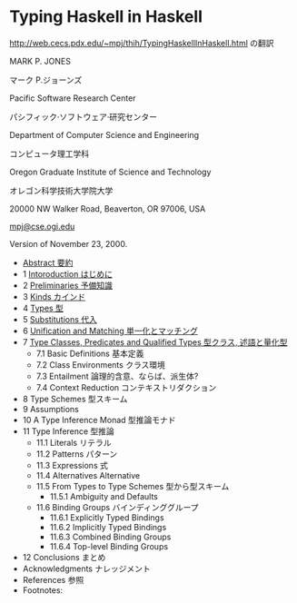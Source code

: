 # Typing Haskell in Haskell

http://web.cecs.pdx.edu/~mpj/thih/TypingHaskellInHaskell.html の翻訳

MARK P. JONES

マーク P.ジョーンズ

Pacific Software Research Center 

パシフィック·ソフトウェア·研究センター

Department of Computer Science and Engineering 

コンピュータ理工学科

Oregon Graduate Institute of Science and Technology 

オレゴン科学技術大学院大学

20000 NW Walker Road, Beaverton, OR 97006, USA

mpj@cse.ogi.edu

Version of November 23, 2000.


* [Abstract 要約](abstract.md)
* 1 [Intoroduction はじめに](chap01)
* 2 [Preliminaries 予備知識](chap02/)
* 3 [Kinds カインド](chap03)
* 4 [Types 型](chap04)
* 5 [Substitutions 代入](chap05)
* 6 [Unification and Matching 単一化とマッチング](chap06)
* 7 [Type Classes, Predicates and Qualified Types 型クラス, 述語と量化型](chap07)
	* 7.1 Basic Definitions 基本定義
	* 7.2 Class Environments クラス環境
	* 7.3 Entailment 論理的含意、ならば、派生体?
	* 7.4 Context Reduction コンテキストリダクション
* 8 Type Schemes 型スキーム
* 9 Assumptions
* 10 A Type Inference Monad 型推論モナド
* 11 Type Inference 型推論
	* 11.1 Literals リテラル
	* 11.2 Patterns パターン
	* 11.3 Expressions 式
	* 11.4 Alternatives Alternative
	* 11.5 From Types to Type Schemes 型から型スキーム
		* 11.5.1 Ambiguity and Defaults
	* 11.6 Binding Groups バインディンググループ
		* 11.6.1 Explicitly Typed Bindings
		* 11.6.2 Implicitly Typed Bindings
		* 11.6.3 Combined Binding Groups
		* 11.6.4 Top-level Binding Groups
* 12 Conclusions まとめ
* Acknowledgments ナレッジメント
* References 参照
* Footnotes:
